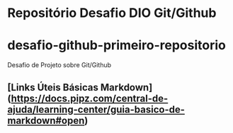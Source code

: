 # Repositório Desafio DIO Git/Github
# desafio-github-primeiro-repositorio
Desafio de Projeto sobre Git/Github

## [Links Úteis Básicas Markdown] (https://docs.pipz.com/central-de-ajuda/learning-center/guia-basico-de-markdown#open)
